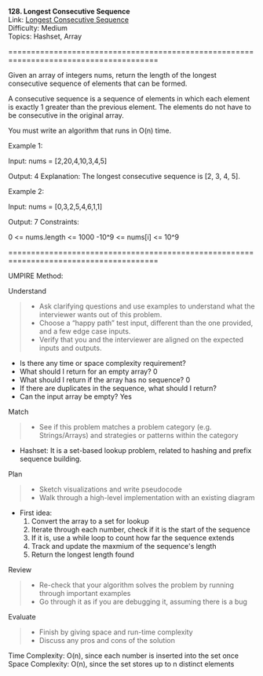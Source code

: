 **128. Longest Consecutive Sequence**  
Link: [Longest Consecutive Sequence](https://neetcode.io/problems/longest-consecutive-sequence?list=neetcode150)  
Difficulty: Medium  
Topics: Hashset, Array

=======================================================================================

Given an array of integers nums, return the length of the longest consecutive sequence of elements that can be formed.

A consecutive sequence is a sequence of elements in which each element is exactly 1 greater than the previous element. The elements do not have to be consecutive in the original array.

You must write an algorithm that runs in O(n) time.

Example 1:

Input: nums = [2,20,4,10,3,4,5]

Output: 4
Explanation: The longest consecutive sequence is [2, 3, 4, 5].

Example 2:

Input: nums = [0,3,2,5,4,6,1,1]

Output: 7
Constraints:

0 <= nums.length <= 1000
-10^9 <= nums[i] <= 10^9

=======================================================================================

UMPIRE Method:

Understand
> - Ask clarifying questions and use examples to understand what the interviewer wants out of this problem.
> - Choose a “happy path” test input, different than the one provided, and a few edge case inputs.
> - Verify that you and the interviewer are aligned on the expected inputs and outputs.
- Is there any time or space complexity requirement?
- What should I return for an empty array? 0
- What should I return if the array has no sequence? 0
- If there are duplicates in the sequence, what should I return?
- Can the input array be empty? Yes
  
Match
> - See if this problem matches a problem category (e.g. Strings/Arrays) and strategies or patterns within the category
- Hashset: It is a set-based lookup problem, related to hashing and prefix sequence building.

Plan
> - Sketch visualizations and write pseudocode
> - Walk through a high-level implementation with an existing diagram
- First idea:
  1. Convert the array to a set for lookup
  2. Iterate through each number, check if it is the start of the sequence
  3. If it is, use a while loop to count how far the sequence extends
  4. Track and update the maxmium of the sequence's length
  5. Return the longest length found


Review
> - Re-check that your algorithm solves the problem by running through important examples
> - Go through it as if you are debugging it, assuming there is a bug

Evaluate
> - Finish by giving space and run-time complexity
> - Discuss any pros and cons of the solution


Time Complexity: O(n), since each number is inserted into the set once
Space Complexity: O(n), since the set stores up to n distinct elements


